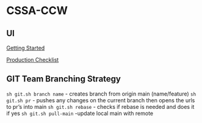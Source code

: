 # CSSA-CCW

## UI

[Getting Started](./UI/README.MD)

[Production Checklist](./UI/README_CHECKLIST.MD)

## GIT Team Branching Strategy

`sh git.sh branch name` - creates branch from origin main (name/feature)
`sh git.sh pr` - pushes any changes on the current branch then opens the urls to pr’s into main
`sh git.sh rebase` - checks if rebase is needed and does it if yes
`sh git.sh pull-main` -update local main with remote
